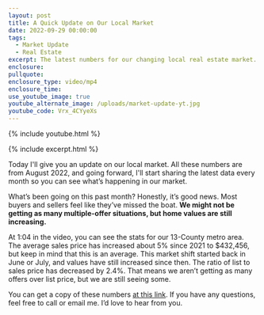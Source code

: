 ```yaml
---
layout: post
title: A Quick Update on Our Local Market
date: 2022-09-29 00:00:00
tags:
  - Market Update
  - Real Estate
excerpt: The latest numbers for our changing local real estate market.
enclosure:
pullquote:
enclosure_type: video/mp4
enclosure_time:
use_youtube_image: true
youtube_alternate_image: /uploads/market-update-yt.jpg
youtube_code: Vrx_4CYyeXs
---
```

{% include youtube.html %}

{% include excerpt.html %}

Today I'll give you an update on our local market. All these numbers are from August 2022, and going forward, I'll start sharing the latest data every month so you can see what’s happening in our market.&nbsp;

What’s been going on this past month? Honestly, it’s good news. Most buyers and sellers feel like they’ve missed the boat. **We might not be getting as many multiple-offer situations, but home values are still increasing.&nbsp;**

At 1:04 in the video, you can see the stats for our 13-County metro area. The average sales price has increased about 5% since 2021 to $432,456, but keep in mind that this is an average. This market shift started back in June or July, and values have still increased since then. The ratio of list to sales price has decreased by 2.4%. That means we aren’t getting as many offers over list price, but we are still seeing some.&nbsp;

You can get a copy of these numbers [at this link](https://callenderhometeamjournal.com/uploads/13-CountyTwinCitiesRegion.pdf). If you have any questions, feel free to call or email me. I’d love to hear from you.
